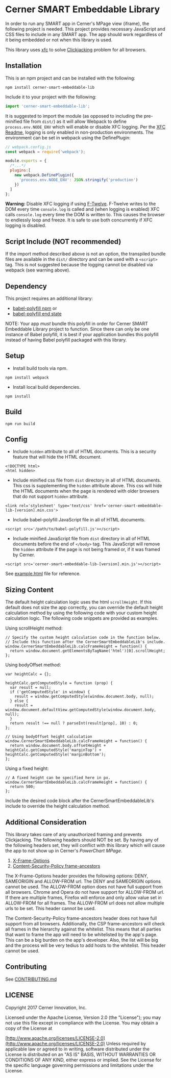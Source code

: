 # Cerner SMART Embeddable Library

In order to run any SMART app in Cerner's MPage view (iframe), the following project is needed.  This project provides necessary JavaScript and CSS files to include in any SMART app. The app should work regardless of it being embedded or not when this library is used.

This library uses [xfc](https://github.com/cerner/xfc) to solve [Clickjacking](https://www.owasp.org/index.php/Clickjacking) problem for all browsers.

## Installation

This is an npm project and can be installed with the following: 
```shell
npm install cerner-smart-embeddable-lib
```

Include it to your project with the following: 
```js
import 'cerner-smart-embeddable-lib';
```

It is suggested to import the module (as opposed to including the pre-minified file from `dist/`) as it will allow Webpack to define `process.env.NODE_ENV` which will enable or disable XFC logging. Per the [XFC Readme](https://github.com/cerner/xfc#usage), logging is only enabled in non-production environments. The environment can be set in webpack using the DefinePlugin:

```js
// webpack.config.js
const webpack = require('webpack');

module.exports = {
  /*...*/
  plugins:[
    new webpack.DefinePlugin({
      'process.env.NODE_ENV': JSON.stringify('production')
    })
  ]
};
```

**Warning:** Disable XFC logging if using [F-Twelve](https://github.com/cerner/f-twelve/). F-Twelve writes to the DOM every time `console.log` is called and (when logging is enabled) XFC calls `console.log` every time the DOM is written to. This causes the browser to endlessly loop and freeze. It is safe to use both concurrently if XFC logging is disabled. 

## Script Include (NOT recommended) 
If the import method described above is not an option, the transpiled bundle files are available in the `dist/` directory and can be used with a `<script>` tag. This is not suggested because the logging cannot be disabled via webpack (see warning above). 


## Dependency

This project requires an additional library:
- [babel-polyfill npm](https://www.npmjs.com/package/babel-polyfill) or
- [babel-polyfill end state](https://babeljs.io/docs/usage/polyfill/#usage-in-browser)

NOTE: Your app *must* bundle this polyfill in order for Cerner SMART Embeddable Library project to function. Since there can only be one instance of Babel polyfill, it is best if your application bundles this polyfill instead of having Babel polyfill packaged with this library.

## Setup

- Install build tools via npm.

```
npm install webpack
```

- Install local build dependencies.

```
npm install
```

## Build

```
npm run build
```

## Config

- Include `hidden` attribute to all of HTML documents. This is a security feature that will hide the HTML document.

```
<!DOCTYPE html>
<html hidden>
```

- Include minified css file from `dist` directory in all of HTML documents.  This css is supplementing the `hidden` attribute above.  This css will hide the HTML documents when the page is rendered with older browsers that do not support `hidden` attribute.

```
<link rel='stylesheet' type='text/css' href='cerner-smart-embeddable-lib-[version].min.css'>
```

- Include babel-polyfill JavaScript file in all of HTML documents.

```
<script src='/path/to/babel-polyfill.js'></script>
```

- Include minified JavaScript file from `dist` directory in all of HTML documents before the end of `</body>` tag.  This JavaScript will remove the `hidden` attribute if the page is not being framed or, if it was framed by Cerner.

```
<script src='cerner-smart-embeddable-lib-[version].min.js'></script>
```

See [example.html](/example.html) file for reference.

## Sizing Content

The default height calculation logic uses the html `scrollHeight`.  If this default does not size the app correctly, you can override the default height calculation method by using the following code with your custom height calculation logic.  The following code snippets are provided as examples.

Using scrollHeight method:

```
// Specify the custom height calculation code in the function below.
// Include this function after the CernerSmartEmbeddableLib's include.
window.CernerSmartEmbeddableLib.calcFrameHeight = function() {
  return window.document.getElementsByTagName('html')[0].scrollHeight;
};
```

Using bodyOffset method:

```
var heightCalc = {};

heightCalc.getComputedStyle = function (prop) {
  var result = null;
  if ('getComputedStyle' in window) {
    result = window.getComputedStyle(window.document.body, null);
  } else {
    result = window.document.defaultView.getComputedStyle(window.document.body, null);
  }
  return result !== null ? parseInt(result[prop], 10) : 0;
};

// Using bodyOffset height calculation
window.CernerSmartEmbeddableLib.calcFrameHeight = function() {
  return window.document.body.offsetHeight + heightCalc.getComputedStyle('marginTop') + heightCalc.getComputedStyle('marginBottom');
};
```

Using a fixed height:

```
// A fixed height can be specified here in px.
window.CernerSmartEmbeddableLib.calcFrameHeight = function() {
  return 500;
};
```

Include the desired code block after the CernerSmartEmbeddableLib's include to override the height calculation method.

## Additional Consideration

This library takes care of any unauthorized framing and prevents Clickjacking. The following headers should NOT be set.  By having any of the following headers set, they will conflict with this library which will cause the app to not show up in Cerner's *PowerChart MPage*.

1. [X-Frame-Options](https://developer.mozilla.org/en-US/docs/Web/HTTP/Headers/X-Frame-Options)
2. [Content-Security-Policy frame-ancestors](https://developer.mozilla.org/en-US/docs/Web/Security/CSP/CSP_policy_directives#frame-ancestors)

The X-Frame-Options header provides the following options: DENY, SAMEORIGIN and ALLOW-FROM url.  The DENY and SAMEORIGIN options cannot be used.  The ALLOW-FROM option does not have full support from all browsers.  Chrome and Opera do not have support for ALLOW-FROM url. If there are multiple frames, Firefox will enforce and only allow value set in ALLOW-FROM for all frames. The ALLOW-FROM url does not allow multiple urls to be set. This header cannot be used.

The Content-Security-Policy frame-ancestors header does not have full support from all browsers.  Additionally, the CSP frame-ancestors will check all frames in the hierarchy against the whitelist.  This means that all parties that want to frame the app will need to be whitelisted by the app's page.  This can be a big burden on the app's developer.  Also, the list will be big and the process will be very tedius to add hosts to the whitelist.  This header cannot be used.

## Contributing

See [CONTRIBUTING.md](CONTRIBUTING.md)

## LICENSE

Copyright 2017 Cerner Innovation, Inc.

Licensed under the Apache License, Version 2.0 (the "License"); you may not use this file except in compliance with the License. You may obtain a copy of the License at

[http://www.apache.org/licenses/LICENSE-2.0](http://www.apache.org/licenses/LICENSE-2.0) Unless required by applicable law or agreed to in writing, software distributed under the License is distributed on an "AS IS" BASIS, WITHOUT WARRANTIES OR CONDITIONS OF ANY KIND, either express or implied. See the License for the specific language governing permissions and limitations under the License.
